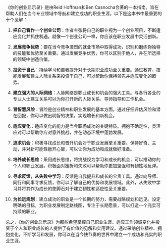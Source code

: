 《你的创业启示录》是由Reid Hoffman和Ben Casnocha合著的一本指南，旨在帮助人们在当今专业领域中导航和建立成功的职业生涯。以下是这本书中最重要的十个见解：

1. **把自己看作一个创业公司**：作者主张将自己的职业视为一个创业项目，不断适应变化并抓住机遇。就像一个创业公司一样，你应该在职业发展中灵活创新。

2. **发展竞争优势**：要在当今竞争激烈的就业市场中取得成功，识别和磨练你独特的技能和优势至关重要。通过发展竞争优势，你可以区别于他人，并在所选择的领域中创造价值。

3. **投资于自己**：持续学习和自我提升对于长期职业成功至关重要。通过教育、技能发展和建立人际关系来投资于自己，可以帮助你保持领先并适应变化的趋势。

4. **建立强大的人际网络**：人脉网络是职业成长和机会的强大工具。与各行各业的专业人士建立关系可以为你打开新的人际关系、导师指导和工作机会。

5. **冒智慧风险**：冒险是创业精神和职业发展的基本方面。通过仔细评估风险和潜在回报，你可以做出明智的决策，实现增长和新机会。

6. **适应变化**：适应变化的能力是当今职场成功的关键特质。拥抱不确定性，灵活应对可以帮助你应对意外挑战，并在动态环境中蓬勃发展。

7. **追求机会**：积极寻找成长和晋升机会对于职业发展至关重要。保持好奇、主动，并对新可能性敞开心扉，可以让你为成功和成就做好准备。

8. **培养成长思维**：采用成长思维，将挑战视为学习和成长的机会，可以推动你的个人和职业发展。积极面对挫折和失败可以帮助你更加坚强和有韧性地反弹。

9. **寻求反馈，从失败中学习**：反馈是自我提升和成长的宝贵工具。通过向导师、同行和同事寻求反馈，你可以了解自己的优势和发展领域。此外，从失败中学习并将其作为成长的垫脚石对于建立韧性和适应性至关重要。

10. **为长远规划**：建立成功的职业是一个长期的努力，需要战略规划和远见。设定明确的目标，为职业发展制定路线图，专注于长期愿景，可以打造一个充实可持续的职业。

总之，《你的创业启示录》为那些希望掌控自己职业生涯、适应工作领域变化并投资于个人和职业成长的人提供了有价值的见解和实用建议。通过采纳创业精神、拥抱变化，不断学习和发展，你可以在当今快节奏的世界中建立一个成功和充实的职业生涯。